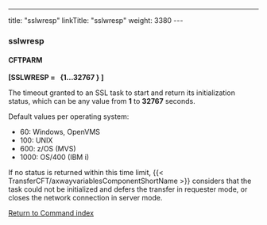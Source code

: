 ---
title: "sslwresp"
linkTitle: "sslwresp"
weight: 3380
--- <span id="sslwresp"></span>

### sslwresp

#### CFTPARM

****[SSLWRESP =   {1...32767
} ]****

The timeout granted to an SSL task to start and return
its initialization status, which can be any
value from ****1**** to ****32767**** seconds.

Default values per operating system:

- 60: Windows, OpenVMS
- 100: UNIX
- 600: z/OS (MVS)
- 1000: OS/400 (IBM i)

If no status is returned within this time limit, {{< TransferCFT/axwayvariablesComponentShortName  >}} considers
that the task could not be initialized and defers the transfer in requester
mode, or closes the network connection in server mode.

[Return to Command index](../../)
